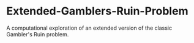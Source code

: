 # Extended-Gamblers-Ruin-Problem
A computational exploration of an extended version of the classic Gambler's Ruin problem.
